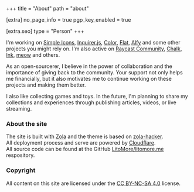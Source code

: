 +++
title = "About"
path = "about"

[extra]
no_page_info = true
pgp_key_enabled = true

[extra.seo]
type = "Person"
+++

I'm working on [Simple Icons], [Inquirer.js], [Color], [Flat], [Alfy] and some other projects you might rely on. I'm also active on [Raycast Community], [Chalk], [Ink], [meow] and others.

As an open-sourcerer, I believe in the power of collaboration and the importance of giving back to the community.
Your support not only helps me financially, but it also motivates me to continue working on these projects and making them better.

I also like collecting games and toys. In the future, I'm planning to share my collections and experiences through publishing articles, videos, or live streaming.

<!--

### My collections

- [My Games](@/collections/games.md)
- [My Gaming Devices](@/collections/gaming-devices.md)
- [My LEGO® Bricks](@/collections/lego-bricks.md)
- [My Tamiya toys](@/collections/tamiya.md)
- [My Transformers](@/collections/transformers.md)

-->

### About the site

The site is built with [Zola] and the theme is based on [zola-hacker].\
All deployment process and serve are powered by [Cloudflare].\
All source code can be found at the GitHub [LitoMore/litomore.me] respository.

### Copyright

All content on this site are licensed under the [CC BY-NC-SA 4.0] license.

[Alfy]: https://github.com/sindresorus/alfy
[CC BY-NC-SA 4.0]: https://creativecommons.org/licenses/by-nc-sa/4.0/
[Chalk]: https://github.com/chalk
[Cloudflare]: https://cloudflare.com
[Color]: https://github.com/Qix-/color
[Flat]: https://github.com/netless-io/flat
[Ink]: https://github.com/vadimdemedes/ink
[LitoMore/litomore.me]: https://github.com/LitoMore/litomore.me
[meow]: https://github.com/sindresorhus/meow
[Inquirer.js]: https://github.com/SBoudrias/Inquirer.js
[Raycast Community]: https://raycast.com/litomore
[Simple Icons]: https://github.com/simple-icons
[Zola]: https://getzola.org
[zola-hacker]: https://www.getzola.org/themes/zola-hacker/
